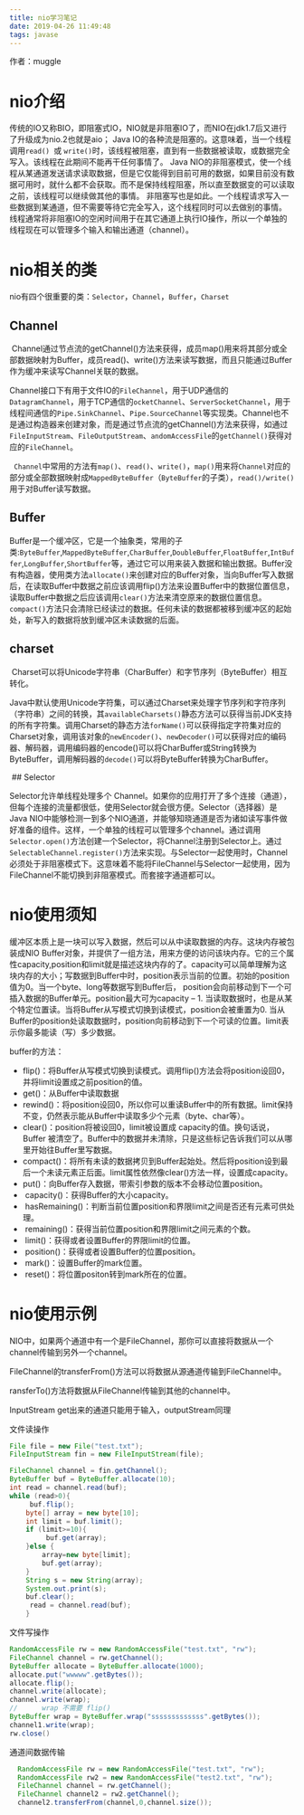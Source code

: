 ```yaml
---
title: nio学习笔记
date: 2019-04-26 11:49:48
tags: javase
---
```

作者：muggle

# nio介绍

传统的IO又称BIO，即阻塞式IO，NIO就是非阻塞IO了，而NIO在jdk1.7后又进行了升级成为nio.2也就是aio；
Java IO的各种流是阻塞的。这意味着，当一个线程调用`read() `或 `write()`时，该线程被阻塞，直到有一些数据被读取，或数据完全写入。该线程在此期间不能再干任何事情了。 Java NIO的非阻塞模式，使一个线程从某通道发送请求读取数据，但是它仅能得到目前可用的数据，如果目前没有数据可用时，就什么都不会获取。而不是保持线程阻塞，所以直至数据变的可以读取之前，该线程可以继续做其他的事情。 非阻塞写也是如此。一个线程请求写入一些数据到某通道，但不需要等待它完全写入，这个线程同时可以去做别的事情。 线程通常将非阻塞IO的空闲时间用于在其它通道上执行IO操作，所以一个单独的线程现在可以管理多个输入和输出通道（channel）。

<!--more-->

# nio相关的类

nio有四个很重要的类：`Selector`，`Channel`，`Buffer`，`Charset`
## Channel

 Channel通过节点流的getChannel()方法来获得，成员map()用来将其部分或全部数据映射为Buffer，成员read()、write()方法来读写数据，而且只能通过Buffer作为缓冲来读写Channel关联的数据。

Channel接口下有用于文件IO的`FileChannel`，用于UDP通信的`DatagramChannel`，用于TCP通信的`ocketChannel`、`ServerSocketChannel`，用于线程间通信的`Pipe.SinkChannel`、`Pipe.SourceChannel`等实现类。Channel也不是通过构造器来创建对象，而是通过节点流的getChannel()方法来获得，如通过`FileInputStream`、`FileOutputStream`、`andomAccessFile`的`getChannel()`获得对应的`FileChannel`。

  `Channel`中常用的方法有`map()`、`read()`、`write()`，`map()`用来将`Channel`对应的部分或全部数据映射成`MappedByteBuffer`（`ByteBuffer`的子类），`read()/write()`用于对Buffer读写数据。

## Buffer

Buffer是一个缓冲区，它是一个抽象类，常用的子类:`ByteBuffer`,`MappedByteBuffer`,`CharBuffer`,`DoubleBuffer`,`FloatBuffer`,`IntBuffer`,`LongBuffer`,`ShortBuffer`等，通过它可以用来装入数据和输出数据。Buffer没有构造器，使用类方法`allocate()`来创建对应的Buffer对象，当向Buffer写入数据后，在读取Buffer中数据之前应该调用flip()方法来设置Buffer中的数据位置信息，读取Buffer中数据之后应该调用`clear()`方法来清空原来的数据位置信息。`compact()`方法只会清除已经读过的数据。任何未读的数据都被移到缓冲区的起始处，新写入的数据将放到缓冲区未读数据的后面。

## charset

 Charset可以将Unicode字符串（CharBuffer）和字节序列（ByteBuffer）相互转化。

Java中默认使用Unicode字符集，可以通过Charset来处理字节序列和字符序列（字符串）之间的转换，其`availableCharsets()`静态方法可以获得当前JDK支持的所有字符集。调用Charset的静态方法`forName()`可以获得指定字符集对应的Charset对象，调用该对象的`newEncoder()`、`newDecoder()`可以获得对应的编码器、解码器，调用编码器的encode()可以将CharBuffer或String转换为ByteBuffer，调用解码器的`decode()`可以将ByteBuffer转换为CharBuffer。

 ## Selector

Selector允许单线程处理多个 Channel。如果你的应用打开了多个连接（通道），但每个连接的流量都很低，使用Selector就会很方便。Selector（选择器）是Java NIO中能够检测一到多个NIO通道，并能够知晓通道是否为诸如读写事件做好准备的组件。这样，一个单独的线程可以管理多个channel。通过调用`Selector.open()`方法创建一个Selector，将Channel注册到Selector上。通过`SelectableChannel.register()`方法来实现。与Selector一起使用时，Channel必须处于非阻塞模式下。这意味着不能将FileChannel与Selector一起使用，因为FileChannel不能切换到非阻塞模式。而套接字通道都可以。

# nio使用须知

缓冲区本质上是一块可以写入数据，然后可以从中读取数据的内存。这块内存被包装成NIO Buffer对象，并提供了一组方法，用来方便的访问该块内存。它的三个属性capacity,position和limit就是描述这块内存的了。capacity可以简单理解为这块内存的大小；写数据到Buffer中时，position表示当前的位置。初始的position值为0。当一个byte、long等数据写到Buffer后， position会向前移动到下一个可插入数据的Buffer单元。position最大可为capacity – 1.
当读取数据时，也是从某个特定位置读。当将Buffer从写模式切换到读模式，position会被重置为0. 当从Buffer的position处读取数据时，position向前移动到下一个可读的位置。limit表示你最多能读（写）多少数据。

buffer的方法：

- flip()：将Buffer从写模式切换到读模式。调用flip()方法会将position设回0，并将limit设置成之前position的值。
- get()：从Buffer中读取数据
- rewind()：将position设回0，所以你可以重读Buffer中的所有数据。limit保持不变，仍然表示能从Buffer中读取多少个元素（byte、char等）。
- clear()：position将被设回0，limit被设置成 capacity的值。换句话说，Buffer 被清空了。Buffer中的数据并未清除，只是这些标记告诉我们可以从哪里开始往Buffer里写数据。
- compact()：将所有未读的数据拷贝到Buffer起始处。然后将position设到最后一个未读元素正后面。limit属性依然像clear()方法一样，设置成capacity。
-  put()：向Buffer存入数据，带索引参数的版本不会移动位置position。
-  capacity()：获得Buffer的大小capacity。
-  hasRemaining()：判断当前位置position和界限limit之间是否还有元素可供处理。
-  remaining()：获得当前位置position和界限limit之间元素的个数。
-  limit()：获得或者设置Buffer的界限limit的位置。
-  position()：获得或者设置Buffer的位置position。
-  mark()：设置Buffer的mark位置。
-  reset()：将位置positon转到mark所在的位置。

# nio使用示例

NIO中，如果两个通道中有一个是FileChannel，那你可以直接将数据从一个channel传输到另外一个channel。

FileChannel的transferFrom()方法可以将数据从源通道传输到FileChannel中。

ransferTo()方法将数据从FileChannel传输到其他的channel中。

InputStream get出来的通道只能用于输入，outputStream同理

文件读操作

```java
File file = new File("test.txt");
FileInputStream fin = new FileInputStream(file);

FileChannel channel = fin.getChannel();
ByteBuffer buf = ByteBuffer.allocate(10);
int read = channel.read(buf);
while (read>0){
     buf.flip();
    byte[] array = new byte[10];
    int limit = buf.limit();
    if (limit>=10){
         buf.get(array);
    }else {
        array=new byte[limit];
        buf.get(array);
    }
    String s = new String(array);
    System.out.print(s);
    buf.clear();
     read = channel.read(buf);
    }
```

文件写操作

```java
RandomAccessFile rw = new RandomAccessFile("test.txt", "rw");
FileChannel channel = rw.getChannel();
ByteBuffer allocate = ByteBuffer.allocate(1000);
allocate.put("wwwww".getBytes());
allocate.flip();
channel.write(allocate);
channel.write(wrap);
//      wrap 不需要 flip()
ByteBuffer wrap = ByteBuffer.wrap("sssssssssssss".getBytes());
channel1.write(wrap);
rw.close()
```

通道间数据传输

```java
  RandomAccessFile rw = new RandomAccessFile("test.txt", "rw");
  RandomAccessFile rw2 = new RandomAccessFile("test2.txt", "rw");
  FileChannel channel = rw.getChannel();
  FileChannel channel2 = rw2.getChannel();
  channel2.transferFrom(channel,0,channel.size());
```

